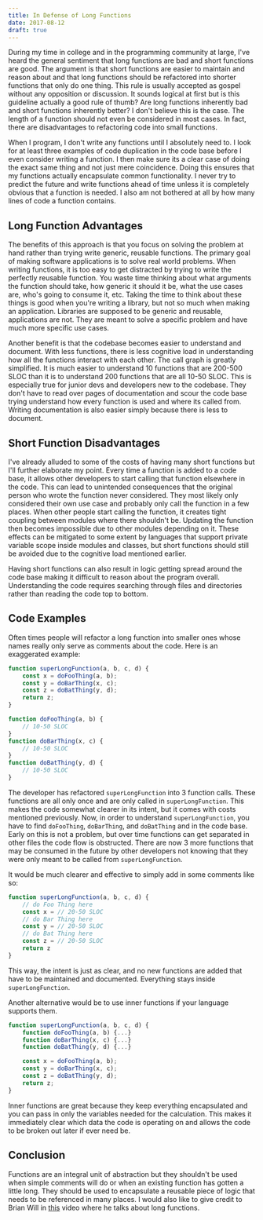 ```yaml
---
title: In Defense of Long Functions
date: 2017-08-12
draft: true
---
```


During my time in college and in the programming community at large, I've heard the general sentiment that long functions are bad and short functions are good.
The argument is that short functions are easier to maintain and reason about and that long functions should be refactored into shorter functions that only do one thing.
This rule is usually accepted as gospel without any opposition or discussion.
It sounds logical at first but is this guideline actually a good rule of thumb?
Are long functions inherently bad and short functions inherently better?
I don't believe this is the case.
The length of a function should not even be considered in most cases.
In fact, there are disadvantages to refactoring code into small functions.

When I program, I don't write any functions until I absolutely need to.
I look for at least three examples of code duplication in the code base before I even consider writing a function.
I then make sure its a clear case of doing the exact same thing and not just mere coincidence.
Doing this ensures that my functions actually encapsulate common functionality.
I never try to predict the future and write functions ahead of time unless it is completely obvious that a function is needed.
I also am not bothered at all by how many lines of code a function contains.

## Long Function Advantages
The benefits of this approach is that you focus on solving the problem at hand rather than trying write generic, reusable functions.
The primary goal of making software applications is to solve real world problems.
When writing functions, it is too easy to get distracted by trying to write the perfectly reusable function.
You waste time thinking about what arguments the function should take, how generic it should it be, what the use cases are, who's going to consume it, etc.
Taking the time to think about these things is good when you're writing a library, but not so much when making an application.
Libraries are supposed to be generic and reusable, applications are not.
They are meant to solve a specific problem and have much more specific use cases.

Another benefit is that the codebase becomes easier to understand and document.
With less functions, there is less cognitive load in understanding how all the functions interact with each other.
The call graph is greatly simplified.
It is much easier to understand 10 functions that are 200-500 SLOC than it is to understand 200 functions that are all 10-50 SLOC.
This is especially true for junior devs and developers new to the codebase.
They don't have to read over pages of documentation and scour the code base trying understand how every function is used and where its called from.
Writing documentation is also easier simply because there is less to document.

## Short Function Disadvantages
I've already alluded to some of the costs of having many short functions but I'll further elaborate my point.
Every time a function is added to a code base, it allows other developers to start calling that function elsewhere in the code.
This can lead to unintended consequences that the original person who wrote the function never considered.
They most likely only considered their own use case and probably only call the function in a few places.
When other people start calling the function, it creates tight coupling between modules where there shouldn't be.
Updating the function then becomes impossible due to other modules depending on it.
These effects can be mitigated to some extent by languages that support private variable scope inside modules and classes, but short functions should still be avoided due to the cognitive load mentioned earlier.

Having short functions can also result in logic getting spread around the code base making it difficult to reason about the program overall.
Understanding the code requires searching through files and directories rather than reading the code top to bottom.

## Code Examples
Often times people will refactor a long function into smaller ones whose names really only serve as comments about the code.
Here is an exaggerated example:

```javascript
function superLongFunction(a, b, c, d) {
	const x = doFooThing(a, b);	
	const y = doBarThing(x, c);
	const z = doBatThing(y, d);
	return z;
}

function doFooThing(a, b) {
	// 10-50 SLOC
}
function doBarThing(x, c) {
	// 10-50 SLOC
}
function doBatThing(y, d) {
	// 10-50 SLOC
}
```

The developer has refactored `superLongFunction` into 3 function calls.
These functions are all only once and are only called in `superLongFunction`.
This makes the code somewhat clearer in its intent, but it comes with costs mentioned previously.
Now, in order to understand `superLongFunction`, you have to find `doFooThing`, `doBarThing`, and `doBatThing` and in the code base.
Early on this is not a problem, but over time functions can get separated in other files the code flow is obstructed.
There are now 3 more functions that may be consumed in the future by other developers not knowing that they were only meant to be called from `superLongFunction`.

It would be much clearer and effective to simply add in some comments like so:

```javascript
function superLongFunction(a, b, c, d) {
	// do Foo Thing here
	const x = // 20-50 SLOC
	// do Bar Thing here
	const y = // 20-50 SLOC
	// do Bat Thing here
	const z = // 20-50 SLOC
	return z
}
```

This way, the intent is just as clear, and no new functions are added that have to be maintained and documented.
Everything stays inside `superLongFunction`.

Another alternative would be to use inner functions if your language supports them.

```javascript
function superLongFunction(a, b, c, d) {
	function doFooThing(a, b) {...}
	function doBarThing(x, c) {...}
	function doBatThing(y, d) {...}

	const x = doFooThing(a, b);	
	const y = doBarThing(x, c);
	const z = doBatThing(y, d);
	return z;
}
```

Inner functions are great because they keep everything encapsulated and you can pass in only the variables needed for the calculation.
This makes it immediately clear which data the code is operating on and allows the code to be broken out later if ever need be.

## Conclusion
Functions are an integral unit of abstraction but they shouldn't be used when simple comments will do or when an existing function has gotten a little long.
They should be used to encapsulate a reusable piece of logic that needs to be referenced in many places.
I would also like to give credit to Brian Will in [this](https://youtu.be/QM1iUe6IofM?t=2235) video where he talks about long functions.

